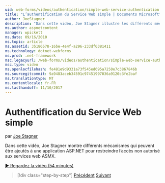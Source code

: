 ```yaml
---
uid: web-forms/videos/authentication/simple-web-service-authentication
title: "L’authentification du Service Web simple | Documents Microsoft"
author: JoeStagner
description: "Dans cette vidéo, Joe Stagner illustre les différents mécanismes qui peuvent être ajoutés à une application ASP.NET pour restreindre l’accès non autorisé aux services web ASMX..."
ms.author: aspnetcontent
manager: wpickett
ms.date: 09/16/2010
ms.topic: article
ms.assetid: 3b186578-16be-4e4f-a296-233df0381411
ms.technology: dotnet-webforms
ms.prod: .net-framework
msc.legacyurl: /web-forms/videos/authentication/simple-web-service-authentication
msc.type: video
ms.openlocfilehash: fe481e9d9331a73f545ed695a7250e7c3867846b
ms.sourcegitcommit: 9a9483aceb34591c97451997036a9120c3fe2baf
ms.translationtype: MT
ms.contentlocale: fr-FR
ms.lasthandoff: 11/10/2017
---
```

<a name="simple-web-service-authentication"></a>Authentification du Service Web simple
====================
par [Joe Stagner](https://github.com/JoeStagner)

Dans cette vidéo, Joe Stagner montre différents mécanismes qui peuvent être ajoutés à une application ASP.NET pour restreindre l’accès non autorisé aux services web ASMX.

[&#9654; Regardez la vidéo (54 minutes)](https://channel9.msdn.com/Blogs/ASP-NET-Site-Videos/simple-web-service-authentication)

>[!div class="step-by-step"]
[Précédent](implement-the-registration-verification-pattern.md)
[Suivant](creating-inactive-users.md)
